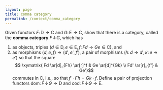 ```yaml
---
layout: page
title: comma category
permalink: /context/comma_category
---
```

Given functors $F \colon \mathsf{D} \to \mathsf{C}$ and $G \colon \mathsf{E} \to \mathsf{C}$, show that there is a category, called the **comma category** $F \!\downarrow\! G$, which has
1. as objects, triples $(d \in \mathsf{D}, e \in \mathsf{E}, f \colon Fd \to Ge \in \mathsf{C})$, and
2. as morphisms $(d,e,f) \to (d',e',f')$, a pair of morphisms $(h \colon d \to d', k \colon e \to e')$ so that the square
$$  \xymatrix{ Fd \ar[d]_{Fh} \ar[r]^f & Ge \ar[d]^{Gk} \\ Fd' \ar[r]_{f'} & Ge'}$$ commutes in $\mathsf{C}$, i.e., so that $f' \cdot Fh = Gk \cdot f$.
Define a pair of projection functors $\mathrm{dom} \colon F \!\downarrow\! G \to \mathsf{D}$ and $\mathrm{cod} \colon F \!\downarrow\! G \to \mathsf{E}$.
